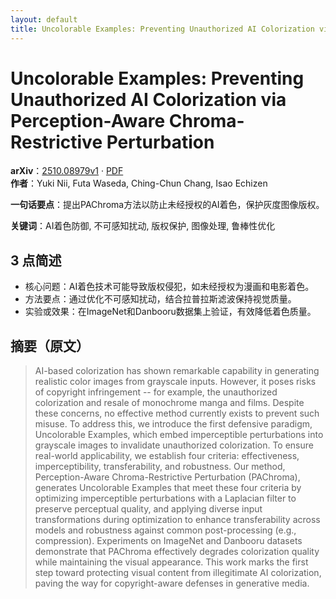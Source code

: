 ```yaml
---
layout: default
title: Uncolorable Examples: Preventing Unauthorized AI Colorization via Perception-Aware Chroma-Restrictive Perturbation
---
```


# Uncolorable Examples: Preventing Unauthorized AI Colorization via Perception-Aware Chroma-Restrictive Perturbation
**arXiv**：[2510.08979v1](https://arxiv.org/abs/2510.08979) · [PDF](https://arxiv.org/pdf/2510.08979.pdf)  
**作者**：Yuki Nii, Futa Waseda, Ching-Chun Chang, Isao Echizen  

**一句话要点**：提出PAChroma方法以防止未经授权的AI着色，保护灰度图像版权。

**关键词**：AI着色防御, 不可感知扰动, 版权保护, 图像处理, 鲁棒性优化

## 3 点简述
- 核心问题：AI着色技术可能导致版权侵犯，如未经授权为漫画和电影着色。
- 方法要点：通过优化不可感知扰动，结合拉普拉斯滤波保持视觉质量。
- 实验或效果：在ImageNet和Danbooru数据集上验证，有效降低着色质量。

## 摘要（原文）

> AI-based colorization has shown remarkable capability in generating realistic
> color images from grayscale inputs. However, it poses risks of copyright
> infringement -- for example, the unauthorized colorization and resale of
> monochrome manga and films. Despite these concerns, no effective method
> currently exists to prevent such misuse. To address this, we introduce the
> first defensive paradigm, Uncolorable Examples, which embed imperceptible
> perturbations into grayscale images to invalidate unauthorized colorization. To
> ensure real-world applicability, we establish four criteria: effectiveness,
> imperceptibility, transferability, and robustness. Our method, Perception-Aware
> Chroma-Restrictive Perturbation (PAChroma), generates Uncolorable Examples that
> meet these four criteria by optimizing imperceptible perturbations with a
> Laplacian filter to preserve perceptual quality, and applying diverse input
> transformations during optimization to enhance transferability across models
> and robustness against common post-processing (e.g., compression). Experiments
> on ImageNet and Danbooru datasets demonstrate that PAChroma effectively
> degrades colorization quality while maintaining the visual appearance. This
> work marks the first step toward protecting visual content from illegitimate AI
> colorization, paving the way for copyright-aware defenses in generative media.

